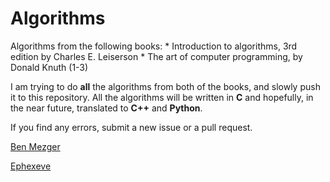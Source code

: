 # Algorithms

Algorithms from the following books:
	* Introduction to algorithms, 3rd edition by Charles E. Leiserson
	* The art of computer programming, by Donald Knuth (1-3)

I am trying to do **all** the algorithms from both of the books, and slowly push it to this repository.
All the algorithms will be written in **C** and hopefully, in the near future, translated to **C++** and **Python**.

If you find any errors, submit a new issue or a pull request.

[Ben Mezger](http://benmezger.me)

[Ephexeve](http://ephexeve.org)

